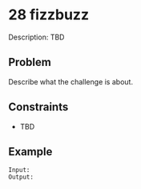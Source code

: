 # 28 fizzbuzz

Description: TBD

## Problem

Describe what the challenge is about.

## Constraints

- TBD

## Example

```
Input:
Output:
```
